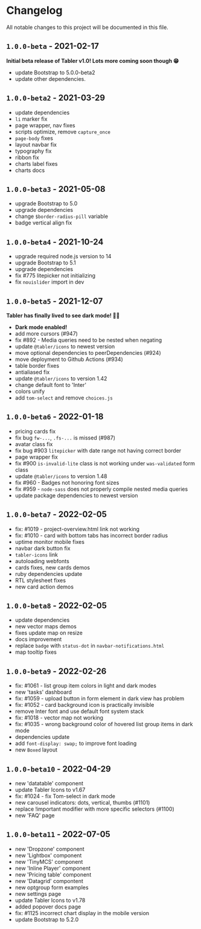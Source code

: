 # Changelog

All notable changes to this project will be documented in this file.


## `1.0.0-beta` - 2021-02-17

**Initial beta release of Tabler v1.0! Lots more coming soon though 😁**

- update Bootstrap to 5.0.0-beta2
- update other dependencies.


## `1.0.0-beta2` - 2021-03-29

- update dependencies
- `li` marker fix
- page wrapper, nav fixes
- scripts optimize, remove `capture_once`
- `page-body` fixes
- layout navbar fix
- typography fix
- ribbon fix
- charts label fixes
- charts docs


## `1.0.0-beta3` - 2021-05-08

- upgrade Bootstrap to 5.0
- upgrade dependencies
- change `$border-radius-pill` variable
- badge vertical align fix


## `1.0.0-beta4` - 2021-10-24

- upgrade required node.js version to 14
- upgrade Bootstrap to 5.1
- upgrade dependencies
- fix #775  litepicker not initializing
- fix `nouislider` import in dev


## `1.0.0-beta5` - 2021-12-07

**Tabler has finally lived to see dark mode! 🌝🌚**

- **Dark mode enabled!**
- add more cursors (#947)
- fix #892 - Media queries need to be nested when negating
- update `@tabler/icons` to newest version
- move optional dependencies to peerDependencies (#924)
- move deployment to Github Actions (#934)
- table border fixes
- antialiased fix
- update `@tabler/icons` to version 1.42
- change default font to 'Inter'
- colors unify
- add `tom-select` and remove `choices.js`


## `1.0.0-beta6` - 2022-01-18

- pricing cards fix
- fix bug `fw-...`, `.fs-...` is missed (#987)
- avatar class fix
- fix bug #903 `litepicker` with date range not having correct border
- page wrapper fix
- fix #900 `is-invalid-lite` class is not working under `was-validated` form class
- update `@tabler/icons` to version 1.48
- fix #960 - Badges not honoring font sizes
- fix #959 - `node-sass` does not properly compile nested media queries
- update package dependencies to newest version


## `1.0.0-beta7` - 2022-02-05

- fix: #1019 - project-overview.html link not working
- fix: #1010 - card with bottom tabs has incorrect border radius
- uptime monitor mobile fixes
- navbar dark button fix
- `tabler-icons` link
- autoloading webfonts
- cards fixes, new cards demos
- ruby dependencies update
- RTL stylesheet fixes
- new card action demos


## `1.0.0-beta8` - 2022-02-05

- update dependencies
- new vector maps demos
- fixes update map on resize
- docs improvement
- replace `badge` with `status-dot` in `navbar-notifications.html`
- map tooltip fixes


## `1.0.0-beta9` - 2022-02-26

- fix: #1061 - list group item colors in light and dark modes
- new 'tasks' dashboard
- fix: #1059 - upload button in form element in dark view has problem
- fix: #1052 - card background icon is practically invisible
- remove Inter font and use default font system stack
- fix: #1018 - vector map not working
- fix: #1035 - wrong background color of hovered list group items in dark mode
- dependencies update
- add `font-display: swap;` to improve font loading
- new `Boxed` layout


## `1.0.0-beta10` - 2022-04-29

- new 'datatable' component
- update Tabler Icons to v1.67
- fix: #1024 - fix Tom-select in dark mode
- new carousel indicators: dots, vertical, thumbs (#1101)
- replace !important modifier with more specific selectors (#1100)
- new 'FAQ' page


## `1.0.0-beta11` - 2022-07-05

- new 'Dropzone' component
- new 'Lightbox' component
- new 'TinyMCS' component
- new 'Inline Player' component
- new 'Pricing table' component
- new 'Datagrid' compontent
- new optgroup form examples
- new settings page
- update Tabler Icons to v1.78
- added popover docs page
- fix: #1125 incorrect chart display in the mobile version
- update Bootstrap to 5.2.0
